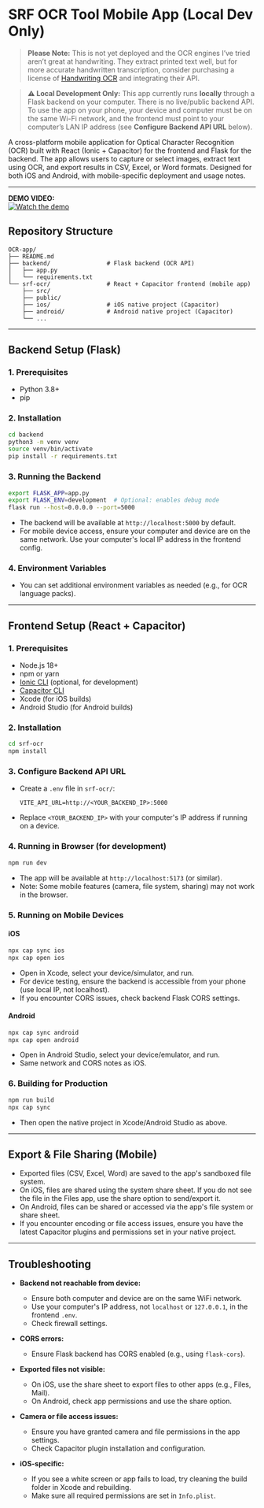 # SRF OCR Tool Mobile App (Local Dev Only)

> **Please Note:** This is not yet deployed and the OCR engines I’ve tried aren’t great at handwriting. They extract printed text well, but for more accurate handwritten transcription, consider purchasing a license of [Handwriting OCR](https://www.handwritingocr.com/) and integrating their API.

> **⚠️ Local Development Only:**
> This app currently runs **locally** through a Flask backend on your computer. There is no live/public backend API. To use the app on your phone, your device and computer must be on the same Wi-Fi network, and the frontend must point to your computer’s LAN IP address (see **Configure Backend API URL** below).

A cross-platform mobile application for Optical Character Recognition (OCR) built with React (Ionic + Capacitor) for the frontend and Flask for the backend. The app allows users to capture or select images, extract text using OCR, and export results in CSV, Excel, or Word formats. Designed for both iOS and Android, with mobile-specific deployment and usage notes.

---

**DEMO VIDEO:**  
[![Watch the demo](https://i.ytimg.com/vi/ScAFJ0KLNjk/oar2.jpg?sqp=-oaymwEoCMwCENAFSFqQAgHyq4qpAxcIARUAAIhC2AEB4gEKCBgQAhgGOAFAAQ==&rs=AOn4CLAJb5jFLQJ4jhsYwReeyqL55a0a-w)](https://youtube.com/shorts/ScAFJ0KLNjk)

## Repository Structure

```
OCR-app/
├── README.md
├── backend/                # Flask backend (OCR API)
│   ├── app.py
│   └── requirements.txt
└── srf-ocr/                # React + Capacitor frontend (mobile app)
    ├── src/
    ├── public/
    ├── ios/                # iOS native project (Capacitor)
    ├── android/            # Android native project (Capacitor)
    └── ...
```

---

## Backend Setup (Flask)

### 1. Prerequisites
- Python 3.8+
- pip

### 2. Installation
```bash
cd backend
python3 -m venv venv
source venv/bin/activate
pip install -r requirements.txt
```

### 3. Running the Backend
```bash
export FLASK_APP=app.py
export FLASK_ENV=development  # Optional: enables debug mode
flask run --host=0.0.0.0 --port=5000
```
- The backend will be available at `http://localhost:5000` by default.
- For mobile device access, ensure your computer and device are on the same network. Use your computer's local IP address in the frontend config.

### 4. Environment Variables
- You can set additional environment variables as needed (e.g., for OCR language packs).

---

## Frontend Setup (React + Capacitor)

### 1. Prerequisites
- Node.js 18+
- npm or yarn
- [Ionic CLI](https://ionicframework.com/docs/cli) (optional, for development)
- [Capacitor CLI](https://capacitorjs.com/docs/getting-started)
- Xcode (for iOS builds)
- Android Studio (for Android builds)

### 2. Installation
```bash
cd srf-ocr
npm install
```

### 3. Configure Backend API URL
- Create a `.env` file in `srf-ocr/`:
  ```env
  VITE_API_URL=http://<YOUR_BACKEND_IP>:5000
  ```
- Replace `<YOUR_BACKEND_IP>` with your computer's IP address if running on a device.

### 4. Running in Browser (for development)
```bash
npm run dev
```
- The app will be available at `http://localhost:5173` (or similar).
- Note: Some mobile features (camera, file system, sharing) may not work in the browser.

### 5. Running on Mobile Devices

#### iOS
```bash
npx cap sync ios
npx cap open ios
```
- Open in Xcode, select your device/simulator, and run.
- For device testing, ensure the backend is accessible from your phone (use local IP, not localhost).
- If you encounter CORS issues, check backend Flask CORS settings.

#### Android
```bash
npx cap sync android
npx cap open android
```
- Open in Android Studio, select your device/emulator, and run.
- Same network and CORS notes as iOS.

### 6. Building for Production
```bash
npm run build
npx cap sync
```
- Then open the native project in Xcode/Android Studio as above.

---

## Export & File Sharing (Mobile)
- Exported files (CSV, Excel, Word) are saved to the app's sandboxed file system.
- On iOS, files are shared using the system share sheet. If you do not see the file in the Files app, use the share option to send/export it.
- On Android, files can be shared or accessed via the app's file system or share sheet.
- If you encounter encoding or file access issues, ensure you have the latest Capacitor plugins and permissions set in your native project.

---

## Troubleshooting

- **Backend not reachable from device:**
  - Ensure both computer and device are on the same WiFi network.
  - Use your computer's IP address, not `localhost` or `127.0.0.1`, in the frontend `.env`.
  - Check firewall settings.

- **CORS errors:**
  - Ensure Flask backend has CORS enabled (e.g., using `flask-cors`).

- **Exported files not visible:**
  - On iOS, use the share sheet to export files to other apps (e.g., Files, Mail).
  - On Android, check app permissions and use the share option.

- **Camera or file access issues:**
  - Ensure you have granted camera and file permissions in the app settings.
  - Check Capacitor plugin installation and configuration.

- **iOS-specific:**
  - If you see a white screen or app fails to load, try cleaning the build folder in Xcode and rebuilding.
  - Make sure all required permissions are set in `Info.plist`.

